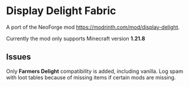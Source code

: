 # Display Delight Fabric
A port of the NeoForge mod https://modrinth.com/mod/display-delight.

Currently the mod only supports Minecraft version **1.21.8**

## Issues
Only **Farmers Delight** compatibility is added, including vanilla.
Log spam with loot tables because of missing items if certain mods are missing.
